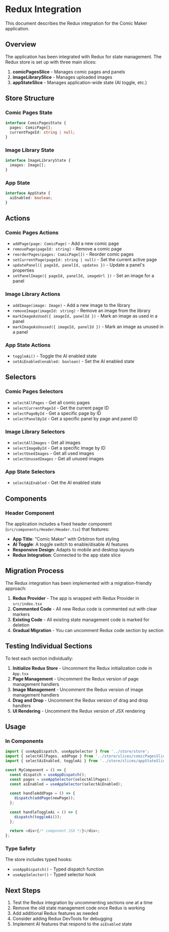 # Redux Integration

This document describes the Redux integration for the Comic Maker application.

## Overview

The application has been integrated with Redux for state management. The Redux store is set up with three main slices:

1. **comicPagesSlice** - Manages comic pages and panels
2. **imageLibrarySlice** - Manages uploaded images
3. **appStateSlice** - Manages application-wide state (AI toggle, etc.)

## Store Structure

### Comic Pages State
```typescript
interface ComicPagesState {
  pages: ComicPage[];
  currentPageId: string | null;
}
```

### Image Library State
```typescript
interface ImageLibraryState {
  images: Image[];
}
```

### App State
```typescript
interface AppState {
  aiEnabled: boolean;
}
```

## Actions

### Comic Pages Actions
- `addPage(page: ComicPage)` - Add a new comic page
- `removePage(pageId: string)` - Remove a comic page
- `reorderPages(pages: ComicPage[])` - Reorder comic pages
- `setCurrentPage(pageId: string | null)` - Set the current active page
- `updatePanel({ pageId, panelId, updates })` - Update a panel's properties
- `setPanelImage({ pageId, panelId, imageUrl })` - Set an image for a panel

### Image Library Actions
- `addImage(image: Image)` - Add a new image to the library
- `removeImage(imageId: string)` - Remove an image from the library
- `markImageAsUsed({ imageId, panelId })` - Mark an image as used in a panel
- `markImageAsUnused({ imageId, panelId })` - Mark an image as unused in a panel

### App State Actions
- `toggleAi()` - Toggle the AI enabled state
- `setAiEnabled(enabled: boolean)` - Set the AI enabled state

## Selectors

### Comic Pages Selectors
- `selectAllPages` - Get all comic pages
- `selectCurrentPageId` - Get the current page ID
- `selectPageById` - Get a specific page by ID
- `selectPanelById` - Get a specific panel by page and panel ID

### Image Library Selectors
- `selectAllImages` - Get all images
- `selectImageById` - Get a specific image by ID
- `selectUsedImages` - Get all used images
- `selectUnusedImages` - Get all unused images

### App State Selectors
- `selectAiEnabled` - Get the AI enabled state

## Components

### Header Component
The application includes a fixed header component (`src/components/Header/Header.tsx`) that features:

- **App Title**: "Comic Maker" with Orbitron font styling
- **AI Toggle**: A toggle switch to enable/disable AI features
- **Responsive Design**: Adapts to mobile and desktop layouts
- **Redux Integration**: Connected to the app state slice

## Migration Process

The Redux integration has been implemented with a migration-friendly approach:

1. **Redux Provider** - The app is wrapped with Redux Provider in `src/index.tsx`
2. **Commented Code** - All new Redux code is commented out with clear markers
3. **Existing Code** - All existing state management code is marked for deletion
4. **Gradual Migration** - You can uncomment Redux code section by section

## Testing Individual Sections

To test each section individually:

1. **Initialize Redux Store** - Uncomment the Redux initialization code in `App.tsx`
2. **Page Management** - Uncomment the Redux version of page management handlers
3. **Image Management** - Uncomment the Redux version of image management handlers
4. **Drag and Drop** - Uncomment the Redux version of drag and drop handlers
5. **UI Rendering** - Uncomment the Redux version of JSX rendering

## Usage

### In Components
```typescript
import { useAppDispatch, useAppSelector } from '../store/store';
import { selectAllPages, addPage } from '../store/slices/comicPagesSlice';
import { selectAiEnabled, toggleAi } from '../store/slices/appStateSlice';

const MyComponent = () => {
  const dispatch = useAppDispatch();
  const pages = useAppSelector(selectAllPages);
  const aiEnabled = useAppSelector(selectAiEnabled);
  
  const handleAddPage = () => {
    dispatch(addPage(newPage));
  };
  
  const handleToggleAi = () => {
    dispatch(toggleAi());
  };
  
  return <div>{/* component JSX */}</div>;
};
```

### Type Safety
The store includes typed hooks:
- `useAppDispatch()` - Typed dispatch function
- `useAppSelector()` - Typed selector hook

## Next Steps

1. Test the Redux integration by uncommenting sections one at a time
2. Remove the old state management code once Redux is working
3. Add additional Redux features as needed
4. Consider adding Redux DevTools for debugging
5. Implement AI features that respond to the `aiEnabled` state 
